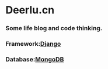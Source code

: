 # Deerlu.cn

### Some life blog and code thinking.

### Framework:[Django](https://www.djangoproject.com/)

### Database:[MongoDB](https://www.mongodb.com/)
